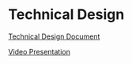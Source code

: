 # Technical Design
[Technical Design Document](TechnicalDesign.md)

[Video Presentation](https://github.com/Chewwi7/Intro-to-Software-Engineering-Project/blob/929afe674bb88c86f6a75e2fe9e8bda3a2d2fa6b/TechnicalDesign/TechnicalPresentationVideo.md)


